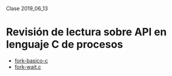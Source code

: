 Clase 2019_06_13

# Revisión de lectura sobre API en lenguaje C de procesos
 
* [fork-basico-c](fork-basico.c)
* [fork-wait.c](fork-wait.c)
